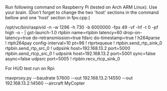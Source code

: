 Run following command on Raspberry Pi (tested on Arch ARM Linux). Use your brain. (Don't forget to change the two 'host' sections in the command bellow and one 'host' section in fpv.cpp.)

/opt/vc/bin/raspivid -n -w 1296 -h 730 -b 6000000 -fps 49 -vf -hf -t 0 -pf high -o - | gst-launch-1.0 rtpbin name=rtpbin latency=60 drop-on-latency=true do-retransmission=true fdsrc do-timestamp=true ! h264parse ! rtph264pay config-interval=10 pt=96 ! rtprtxqueue ! rtpbin.send_rtp_sink_0 rtpbin.send_rtp_src_0 ! udpsink host=192.168.13.2 port=5000 rtpbin.send_rtcp_src_0 ! udpsink host=192.168.13.2 port=5001 sync=false async=false udpsrc port=5005 ! rtpbin.recv_rtcp_sink_0

For HUD test run on Rpi:

mavproxy.py  --baudrate 57600 --out 192.168.13.2:14550 --out 192.168.13.2:14560 --aircraft MyCopter
